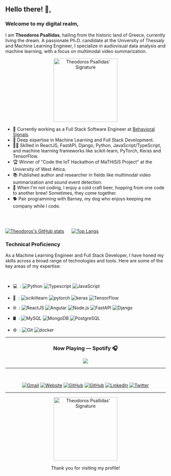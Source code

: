 ## Hello there! 👋,

### Welcome to my digital realm,

I am **Theodoros Psallidas**, hailing from the historic land of Greece, currently living the dream. A passionate Ph.D. candidate at the University of Thessaly and Machine Learning Engineer, I specialize in audiovisual data analysis and machine learning, with a focus on multimodal video summarization.

<p align="center">
    <img src="https://theopsall.github.io/tpsallidas/assets/signature_white-f352c47c.svg" alt="Theodoros Psallidas' Signature" width="200"/>
</p>

- 🔭 Currently working as a Full Stack Software Engineer at [Behavioral Signals](https://behavioralsignals.com/).
- 🌱 Deep expertise in Machine Learning and Full Stack Development.
- 👨‍💻 Skilled in ReactJS, FastAPI, Django, Python, JavaScript/TypeScript, and machine learning frameworks like scikit-learn, PyTorch, Keras and TensorFlow.
- 🏆 Winner of "Code the IoT Hackathon of MaTHiSiS Project" at the University of West Attica.
- 📚 Published author and researcher in fields like multimodal video summarization and sound event detection.
- 🍺 When I'm not coding, I enjoy a cold craft beer, hopping from one code to another brew! Sometimes, they come together.
- 🐕 Pair programming with Barney, my dog who enjoys keeping me company while I code.

</br></br>

[![Theodoros's GitHub stats](https://github-readme-stats.vercel.app/api?username=theopsall&show_icons=true&theme=radical)](https://github.com/anuraghazra/github-readme-stats) &nbsp;&nbsp;&nbsp;&nbsp; [![Top Langs](https://github-readme-stats.vercel.app/api/top-langs/?username=theopsall&layout=compact&show_icons=true&theme=radical)](https://github.com/anuraghazra/github-readme-stats)

### Technical Proficiency

As a Machine Learning Engineer and Full Stack Developer, I have honed my skills across a broad range of technologies and tools. Here are some of the key areas of my expertise:

<br/>

- 💻 &nbsp;:
  ![Python](https://img.shields.io/badge/-Python-333333?style=flat&logo=python) ![Typescript](https://img.shields.io/badge/-Typescript-333333?style=flat&logo=typescript) ![JavaScript](https://img.shields.io/badge/-JavaScript-333333?style=flat&logo=javascript)

- 🧠 &nbsp;:
  ![scikitlearn](https://img.shields.io/badge/-scikitlearn-333333?style=flat&logo=scikitlearn)
  ![pytorch](https://img.shields.io/badge/-PyTorch-333333?style=flat&logo=pytorch)
  ![keras](https://img.shields.io/badge/-Keras-333333?style=flat&logo=keras&logoColor=red)
  ![TensorFlow](https://img.shields.io/badge/-TensorFlow-333333?style=flat&logo=tensorflow)

- 🌐 &nbsp;:
  ![ReactJS](https://img.shields.io/badge/-ReactJS-333333?style=flat&logo=react)
  ![Angular](https://img.shields.io/badge/-Angular-333333?style=flat&logo=angular)
  ![Node.js](https://img.shields.io/badge/-Node.js-333333?style=flat&logo=nodedotjs)
  ![FastAPI](https://img.shields.io/badge/-FastAPI.js-333333?style=flat&logo=fastapi)
  ![Django](https://img.shields.io/badge/-Django.js-333333?style=flat&logo=django)

- 🛢 &nbsp;: ![MySQL](https://img.shields.io/badge/-MySQL-333333?style=flat&logo=mysql)
  ![MongoDB](https://img.shields.io/badge/-MongoDB-333333?style=flat&logo=mongodb)
  ![PostgreSQL](https://img.shields.io/badge/-PostgreSQL-333333?style=flat&logo=postgresql)

- ⚙️ &nbsp;:
  ![Git](https://img.shields.io/badge/-Git-333333?style=flat&logo=git) ![docker](https://img.shields.io/badge/-Docker-333333?style=flat&logo=docker)

---

<h3 align="center">
    Now Playing — Spotify 🎧
</h3>
<p align="center">
    <a href="https://spotify-github-profile.vercel.app/api/view?uid=31l2gu2jkevdhgpsfugduxpmuib4&redirect=true">
        <img src="https://spotify-github-profile.vercel.app/api/view?uid=31l2gu2jkevdhgpsfugduxpmuib4&cover_image=true&theme=novatorem&show_offline=false&background_color=121212&interchange=true&bar_color=53b14f&bar_color_cover=true"/>
    </a>
</p>

---

</br>
<p align="center">
    <a href="mailto:theopsall@gmail.com" target="_blank"><img alt="Gmail" src="https://img.shields.io/badge/Gmail-D14836?style=for-the-badge&logo=gmail&logoColor=white" /></a>
    <a href="https://theopsall.github.io/tpsallidas/" target="_blank"><img alt="Website" src="https://img.shields.io/badge/Website-000000?style=for-the-badge&logo=About.me&logoColor=white" /></a>
    <a href="https://github.com/theopsall" target="_blank"><img alt="GitHub" src="https://img.shields.io/badge/GitHub-100000?style=for-the-badge&logo=github&logoColor=white" /></a>
    <a href="https://scholar.google.com/citations?user=478yYkIAAAAJ" target="_blank"><img alt="GitHub" src="https://img.shields.io/badge/googlescholar-100000?style=for-the-badge&logo=googlescholar&logoColor=white" /></a>
    <a href="https://www.linkedin.com/in/tpsallidas/" target="_blank"><img alt="LinkedIn" src="https://img.shields.io/badge/LinkedIn-0077B5?style=for-the-badge&logo=linkedin&logoColor=white" /></a>
    <a href="https://twitter.com/TheoPsallidas" target="_blank"><img alt="Twitter" src="https://img.shields.io/badge/Twitter-1DA1F2?style=for-the-badge&logo=twitter&logoColor=white" /></a>
</p>

---

<p align="center">
    <img src="https://theopsall.github.io/tpsallidas/assets/signature_white-f352c47c.svg" alt="Theodoros Psallidas' Signature" width="200"/>
</p>
<p align="center">
Thank you for visiting my profile!
</p>
<!-- ![HTML5](https://img.shields.io/badge/-HTML5-333333?style=flat&logo=html5)
![CSS3](https://img.shields.io/badge/-CSS3-333333?style=flat&logo=css3)
![Bootstrap](https://img.shields.io/badge/-Bootstrap-333333?style=flat&logo=bootstrap)
![Material-UI](https://img.shields.io/badge/-Material_UI-333333?style=flat&logo=mui)
![Antd](https://img.shields.io/badge/-Antd-333333?style=flat&logo=antdesign) -->
